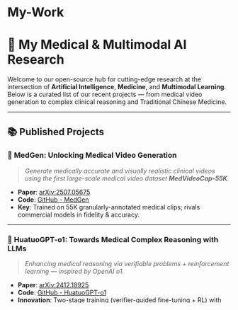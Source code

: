 # My-Work
# 🧠 My Medical & Multimodal AI Research

Welcome to our open-source hub for cutting-edge research at the intersection of **Artificial Intelligence**, **Medicine**, and **Multimodal Learning**. Below is a curated list of our recent projects — from medical video generation to complex clinical reasoning and Traditional Chinese Medicine.

---

## 📚 Published Projects

### 🎥 **MedGen**: Unlocking Medical Video Generation  
> *Generate medically accurate and visually realistic clinical videos using the first large-scale medical video dataset **MedVideoCap-55K**.*  
- **Paper**: [arXiv:2507.05675](https://arxiv.org/abs/2507.05675)  
- **Code**: [GitHub - MedGen](https://github.com/FreedomIntelligence/MedGen)  
- **Key**: Trained on 55K granularly-annotated medical clips; rivals commercial models in fidelity & accuracy.

---

### 🧬 **HuatuoGPT-o1**: Towards Medical Complex Reasoning with LLMs  
> *Enhancing medical reasoning via verifiable problems + reinforcement learning — inspired by OpenAI o1.*  
- **Paper**: [arXiv:2412.18925](https://arxiv.org/abs/2412.18925)  
- **Code**: [GitHub - HuatuoGPT-o1](https://github.com/FreedomIntelligence/HuatuoGPT-o1)  
- **Innovation**: Two-stage training (verifier-guided fine-tuning + RL) with only 40K medical problems.

---

### 🖼️ **ShareGPT-4o-Image**: Aligning Multimodal Models with GPT-4o-Level Image Generation  
> *Bridging the gap between text-to-image models and GPT-4o’s multimodal understanding.*  
- **Paper**: [arXiv:2506.18095](https://arxiv.org/pdf/2506.18095)  
- **Code**: [GitHub - ShareGPT-4o-Image](https://github.com/FreedomIntelligence/ShareGPT-4o-Image)

---

### 🌿 **ShizhenGPT**: Towards Multimodal LLMs for Traditional Chinese Medicine  
> *The first multimodal LLM specialized for TCM diagnosis, herb recognition, and classical text understanding.*  
- **Paper**: [arXiv:2508.14706](https://arxiv.org/abs/2508.14706)  
- **Code**: [GitHub - ShizhenGPT](https://github.com/FreedomIntelligence/ShizhenGPT)

---

## 🚧 Upcoming Projects (Stay Tuned!)

### 🦷 **OralGPT**: A Specialized Medical MLLM for Dental Diseases  
> *Focus: OCT-based dental diagnosis and treatment planning.*  
- **Paper**: *Coming soon*  
- **Code**: [GitHub - OralGPT](https://github.com/FreedomIntelligence/OralGPT) ✅ Available Now

---

### 📊 Benchmarking LLMs on Authentic Cases from Medical Journals  
> *Rigorous evaluation of LLMs on real clinical cases (OCT-focused).*  
- **Paper**: *Coming soon*  
- **Code**: *Coming soon*

---

### 📚 **MedPajama**: A Comprehensive Corpus for Medical LLM Training  
> *Large-scale, diverse medical text corpus for pretraining and fine-tuning.*  
- **Paper**: *Coming November*  
- **Code/Data**: *Coming November*

---

### ⚡ Fine-Tuned LLM-Driven Fault Detection for Electric Vehicle Charging Piles  
> *Adaptive unsupervised methods for real-time anomaly detection in EV infrastructure.*  
- **Paper**: *Coming soon*  
- **Code**: *Coming soon*

---

### ⏱️ **Improving Video Moment Retrieval by Auxiliary Moment-Query Pairs With Hyper-Interaction**  
> *Published in IEEE — Enhancing temporal grounding with hyper-interaction modules.*  
- **Paper**: [IEEE Xplore](https://ieeexplore.ieee.org/document/10786261)  
- **Code**: *Coming soon*

---

## 🏆 Awards & Recognition

### 🥇 **AIMO: The 2nd AI Mathematical Olympiad Progress Prize**  
- **Team Award**: **Gold Prize** 🏅  
- **Individual Award**: **Silver Prize** 🥈  
> *Recognizing excellence in AI-driven mathematical reasoning.*

---

## 💡 Why Follow Us?

We are committed to:
- ✅ **Open Science** — Code, models, and datasets released whenever possible.
- ✅ **Medical Accuracy** — Prioritizing clinical reliability over pure performance.
- ✅ **Multimodal Innovation** — Bridging vision, language, and domain expertise.

---

## 🤝 Contribute & Collaborate

We welcome contributions, feedback, and collaborations!  
👉 Star our repos, open issues, or reach out via email or GitHub Discussions.

---

*Built with ❤️ by [FreedomIntelligence](https://github.com/FreedomIntelligence)*
